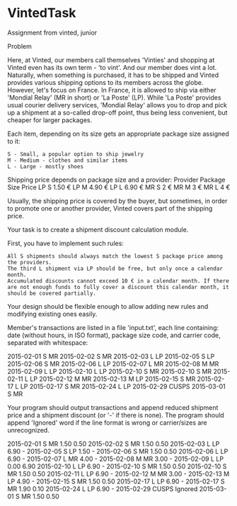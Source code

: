 # VintedTask

Assignment from vinted, junior

Problem

Here, at Vinted, our members call themselves 'Vinties' and shopping at Vinted even has its own term - 'to vint'. And our member does vint a lot. Naturally, when something is purchased, it has to be shipped and Vinted provides various shipping options to its members across the globe. However, let's focus on France. In France, it is allowed to ship via either 'Mondial Relay' (MR in short) or 'La Poste' (LP). While 'La Poste' provides usual courier delivery services, 'Mondial Relay' allows you to drop and pick up a shipment at a so-called drop-off point, thus being less convenient, but cheaper for larger packages.

Each item, depending on its size gets an appropriate package size assigned to it:

    S - Small, a popular option to ship jewelry
    M - Medium - clothes and similar items
    L - Large - mostly shoes

Shipping price depends on package size and a provider:
Provider 	Package Size 	Price
LP 	S 	1.50 €
LP 	M 	4.90 €
LP 	L 	6.90 €
MR 	S 	2 €
MR 	M 	3 €
MR 	L 	4 €

Usually, the shipping price is covered by the buyer, but sometimes, in order to promote one or another provider, Vinted covers part of the shipping price.

Your task is to create a shipment discount calculation module.

First, you have to implement such rules:

    All S shipments should always match the lowest S package price among the providers.
    The third L shipment via LP should be free, but only once a calendar month.
    Accumulated discounts cannot exceed 10 € in a calendar month. If there are not enough funds to fully cover a discount this calendar month, it should be covered partially.

Your design should be flexible enough to allow adding new rules and modifying existing ones easily.

Member's transactions are listed in a file 'input.txt', each line containing: date (without hours, in ISO format), package size code, and carrier code, separated with whitespace:

2015-02-01 S MR
2015-02-02 S MR
2015-02-03 L LP
2015-02-05 S LP
2015-02-06 S MR
2015-02-06 L LP
2015-02-07 L MR
2015-02-08 M MR
2015-02-09 L LP
2015-02-10 L LP
2015-02-10 S MR
2015-02-10 S MR
2015-02-11 L LP
2015-02-12 M MR
2015-02-13 M LP
2015-02-15 S MR
2015-02-17 L LP
2015-02-17 S MR
2015-02-24 L LP
2015-02-29 CUSPS
2015-03-01 S MR

Your program should output transactions and append reduced shipment price and a shipment discount (or '-' if there is none). The program should append 'Ignored' word if the line format is wrong or carrier/sizes are unrecognized.

2015-02-01 S MR 1.50 0.50
2015-02-02 S MR 1.50 0.50
2015-02-03 L LP 6.90 -
2015-02-05 S LP 1.50 -
2015-02-06 S MR 1.50 0.50
2015-02-06 L LP 6.90 -
2015-02-07 L MR 4.00 -
2015-02-08 M MR 3.00 -
2015-02-09 L LP 0.00 6.90
2015-02-10 L LP 6.90 -
2015-02-10 S MR 1.50 0.50
2015-02-10 S MR 1.50 0.50
2015-02-11 L LP 6.90 -
2015-02-12 M MR 3.00 -
2015-02-13 M LP 4.90 -
2015-02-15 S MR 1.50 0.50
2015-02-17 L LP 6.90 -
2015-02-17 S MR 1.90 0.10
2015-02-24 L LP 6.90 -
2015-02-29 CUSPS Ignored
2015-03-01 S MR 1.50 0.50

